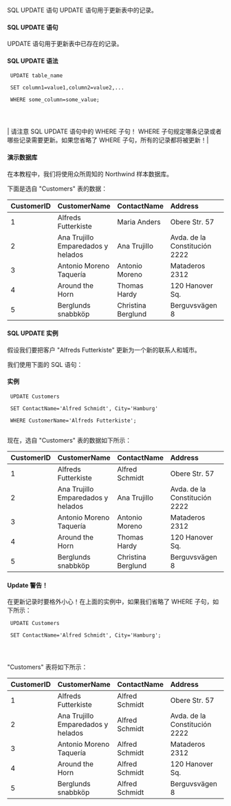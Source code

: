  SQL UPDATE 语句 
UPDATE 语句用于更新表中的记录。

 

#### SQL UPDATE 语句

 UPDATE 语句用于更新表中已存在的记录。

 
#### SQL UPDATE 语法

 
```
 UPDATE table_name

 SET column1=value1,column2=value2,...

 WHERE some_column=some_value;




```
 



|  请注意 SQL UPDATE 语句中的 WHERE 子句！ WHERE 子句规定哪条记录或者哪些记录需要更新。如果您省略了 WHERE 子句，所有的记录都将被更新！|





#### 演示数据库

 在本教程中，我们将使用众所周知的 Northwind 样本数据库。

 下面是选自 "Customers" 表的数据：

 

|CustomerID|CustomerName|ContactName|Address|City|PostalCode|Country|
|:--|:--|:--|:--|:--|:--|:--|
|1|Alfreds Futterkiste|Maria Anders|Obere Str. 57|Berlin|12209|Germany|
|2|Ana Trujillo Emparedados y helados|Ana Trujillo|Avda. de la Constitución 2222|México D.F.|05021|Mexico|
|3|Antonio Moreno Taquería|Antonio Moreno|Mataderos 2312|México D.F.|05023|Mexico|
|4|Around the Horn|Thomas Hardy|120 Hanover Sq.|London|WA1 1DP|UK|
|5|Berglunds snabbköp|Christina Berglund|Berguvsvägen 8|Luleå|S-958 22|Sweden|





#### SQL UPDATE 实例

 假设我们要把客户 "Alfreds Futterkiste" 更新为一个新的联系人和城市。

 我们使用下面的 SQL 语句：

  
#### 实例

 
```
 UPDATE Customers

 SET ContactName='Alfred Schmidt', City='Hamburg'

 WHERE CustomerName='Alfreds Futterkiste'; 


```
 

 现在，选自 "Customers" 表的数据如下所示：

 

|CustomerID|CustomerName|ContactName|Address|City|PostalCode|Country|
|:--|:--|:--|:--|:--|:--|:--|
|1|Alfreds Futterkiste|Alfred Schmidt|Obere Str. 57|Hamburg|12209|Germany|
|2|Ana Trujillo Emparedados y helados|Ana Trujillo|Avda. de la Constitución 2222|México D.F.|05021|Mexico|
|3|Antonio Moreno Taquería|Antonio Moreno|Mataderos 2312|México D.F.|05023|Mexico|
|4|Around the Horn|Thomas Hardy|120 Hanover Sq.|London|WA1 1DP|UK|
|5|Berglunds snabbköp|Christina Berglund|Berguvsvägen 8|Luleå|S-958 22|Sweden|





#### Update 警告！

 在更新记录时要格外小心！在上面的实例中，如果我们省略了 WHERE 子句，如下所示：

 
```
 UPDATE Customers

 SET ContactName='Alfred Schmidt', City='Hamburg'; 




```
 "Customers" 表将如下所示：

 

|CustomerID|CustomerName|ContactName|Address|City|PostalCode|Country|
|:--|:--|:--|:--|:--|:--|:--|
|1|Alfreds Futterkiste|Alfred Schmidt|Obere Str. 57|Hamburg|12209|Germany|
|2|Ana Trujillo Emparedados y helados|Alfred Schmidt|Avda. de la Constitución 2222|Hamburg|05021|Mexico|
|3|Antonio Moreno Taquería|Alfred Schmidt|Mataderos 2312|Hamburg|05023|Mexico|
|4|Around the Horn|Alfred Schmidt|120 Hanover Sq.|Hamburg|WA1 1DP|UK|
|5|Berglunds snabbköp|Alfred Schmidt|Berguvsvägen 8|Hamburg|S-958 22|Sweden|



